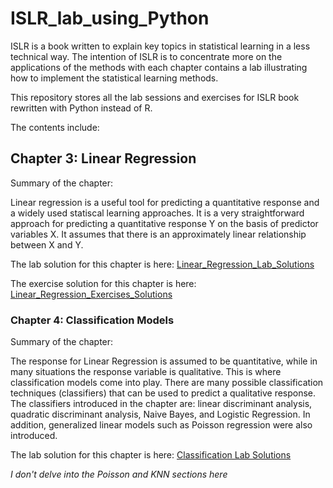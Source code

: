 # ISLR_lab_using_Python

ISLR is a book written to explain key topics in statistical learning in a less technical way. The intention of ISLR is to concentrate more on the applications of the methods with each chapter contains a lab illustrating how to implement the statistical learning methods.

This repository stores all the lab sessions and exercises for ISLR book rewritten with Python instead of R. 

The contents include: 

## Chapter 3: Linear Regression 

Summary of the chapter: 

Linear regression is a useful tool for predicting a quantitative response and a widely used statiscal learning approaches. It is a very straightforward approach for predicting a quantitative response Y on the basis of predictor variables X. It assumes that there is an approximately linear relationship between X and Y. 

The lab solution for this chapter is here: [Linear_Regression_Lab_Solutions](https://github.com/AiNguyen237/ISLR_lab_using_Python/blob/main/Linear_Regression/Linear_Regression_Exercise.ipynb)

The exercise solution for this chapter is here: [Linear_Regression_Exercises_Solutions](https://github.com/AiNguyen237/ISLR_lab_using_Python/blob/main/Linear_Regression/Linear_Regression_Lab_Session.ipynb)

### Chapter 4: Classification Models

Summary of the chapter:

The response for Linear Regression is assumed to be quantitative, while in many situations the response variable is qualitative. This is where classification models come into play. There are many possible classification techniques (classifiers) that can be used to predict a qualitative response. The classifiers introduced in the chapter are: linear discriminant analysis, quadratic discriminant analysis, Naive Bayes, and Logistic Regression. In addition, generalized linear models such as Poisson regression were also introduced.

The lab solution for this chapter is here: [Classification Lab Solutions](https://github.com/AiNguyen237/ISLR_lab_using_Python/blob/main/Classification/Classification_Lab_Session.ipynb)

*I don't delve into the Poisson and KNN sections here*
